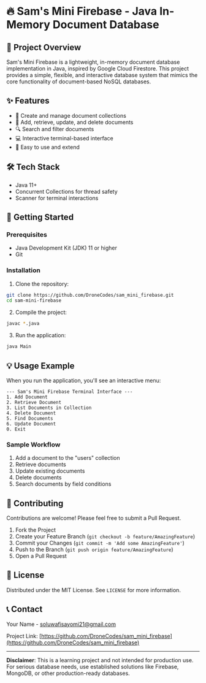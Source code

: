 # 🔥 Sam's Mini Firebase - Java In-Memory Document Database

## 📘 Project Overview

Sam's Mini Firebase is a lightweight, in-memory document database implementation in Java, inspired by Google Cloud Firestore. This project provides a simple, flexible, and interactive database system that mimics the core functionality of document-based NoSQL databases.

## ✨ Features

- 📂 Create and manage document collections
- 📝 Add, retrieve, update, and delete documents
- 🔍 Search and filter documents
- 💻 Interactive terminal-based interface
- 🚀 Easy to use and extend

## 🛠 Tech Stack

- Java 11+
- Concurrent Collections for thread safety
- Scanner for terminal interactions

## 🚀 Getting Started

### Prerequisites

- Java Development Kit (JDK) 11 or higher
- Git

### Installation

1. Clone the repository:
```bash
git clone https://github.com/DroneCodes/sam_mini_firebase.git
cd sam-mini-firebase
```

2. Compile the project:
```bash
javac *.java
```

3. Run the application:
```bash
java Main
```

## 💡 Usage Example

When you run the application, you'll see an interactive menu:

```
--- Sam's Mini Firebase Terminal Interface ---
1. Add Document
2. Retrieve Document
3. List Documents in Collection
4. Delete Document
5. Find Documents
6. Update Document
0. Exit
```

### Sample Workflow

1. Add a document to the "users" collection
2. Retrieve documents
3. Update existing documents
4. Delete documents
5. Search documents by field conditions

## 🤝 Contributing

Contributions are welcome! Please feel free to submit a Pull Request.

1. Fork the Project
2. Create your Feature Branch (`git checkout -b feature/AmazingFeature`)
3. Commit your Changes (`git commit -m 'Add some AmazingFeature'`)
4. Push to the Branch (`git push origin feature/AmazingFeature`)
5. Open a Pull Request

## 📜 License

Distributed under the MIT License. See `LICENSE` for more information.

## 📞 Contact

Your Name - soluwafisayomi21@gmail.com

Project Link: [https://github.com/DroneCodes/sam_mini_firebase](https://github.com/DroneCodes/sam_mini_firebase)

---

**Disclaimer**: This is a learning project and not intended for production use. For serious database needs, use established solutions like Firebase, MongoDB, or other production-ready databases.